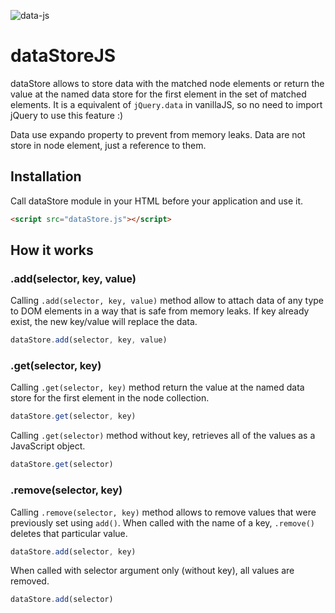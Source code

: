![data-js](https://img.shields.io/badge/dataStore-v1.0.0-0769ad.svg?style=flat-square)

# dataStoreJS

dataStore allows to store data with the matched node elements or return the value at the named data store for the first element in the set of matched elements. It is a equivalent of `jQuery.data` in vanillaJS, so no need to import jQuery to use this feature :)

Data use expando property to prevent from memory leaks. Data are not store in node element, just a reference to them.

## Installation

Call dataStore module in your HTML before your application and use it.

```html
<script src="dataStore.js"></script>
```

## How it works

### .add(selector, key, value)

Calling `.add(selector, key, value)` method allow to attach data of any type to DOM elements in a way that is safe from memory leaks. If key already exist, the new key/value will replace the data.

```javascript
dataStore.add(selector, key, value)
```

### .get(selector, key)

Calling `.get(selector, key)` method return the value at the named data store for the first element in the node collection.

```javascript
dataStore.get(selector, key)
```

Calling `.get(selector)` method without key, retrieves all of the values as a JavaScript object.

```javascript
dataStore.get(selector)
```

### .remove(selector, key)

Calling `.remove(selector, key)` method allows to remove values that were previously set using `add()`.
When called with the name of a key, `.remove()` deletes that particular value.

```javascript
dataStore.add(selector, key)
```

When called with selector argument only (without key), all values are removed.

```javascript
dataStore.add(selector)
```